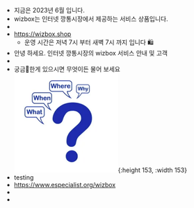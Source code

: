 - 지금은 2023년 6월 입니다.
- wizbox는 인터넷 깡통시장에서 제공하는 서비스 상품입니다.
-
- https://wizbox.shop
	- 운영 시간은 저녁 7시 부터 새벽 7시 까지 입니다 🛍️
- 안녕 하세요. 인터넷 깡통시장의 wizbox 서비스 안내 및 고객
-
- 궁금한게 있으시면 무엇이든 물어 보세요 ![image.png](../assets/image_1686865302439_0.png){:height 153, :width 153}
- testing
- https://www.especialist.org/wizbox
-
-